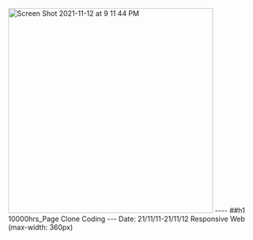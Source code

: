 <img width="414" alt="Screen Shot 2021-11-12 at 9 11 44 PM" src="https://user-images.githubusercontent.com/82393165/141465261-48be9091-dea4-46fa-984e-4056495e3111.png">
----      
##h1 10000hrs_Page Clone Coding    
---
Date: 21/11/11-21/11/12    
Responsive Web (max-width: 360px)
